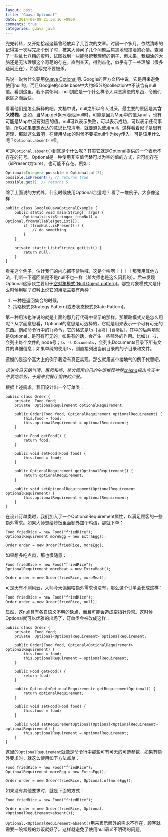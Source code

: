 ```yaml
---
layout: post
title: "Guava Optional"
date: 2014-09-09 21:30:16 +0800
comments: true
categories: guava java
---
```

兜兜转转，又开始拾起这篇曾经放弃了几百次的文章。时隔一个多月，依然清晰的记得第一次写完那个例子时，被某大师问了几个问题后尴尬地想撞墙的心情。查阅了一些乱七八糟的资料，试图找到一些能够帮我理解的例子，但未果，我糊涂的大脑还是无法理解这个奇葩的存在。直到某天，得到点化，似乎有了一些理解（很多疑问还在），希望写完不要被杀。

先说一说为什么要用[Guava Optional](https://code.google.com/p/guava-libraries/wiki/UsingAndAvoidingNullExplained)吧. Google的官方文档中说，它是用来避免使用null的，而且Google的code base中大约95%的collection中不该含有null值。看到这里，我不禁郁闷，null到底是一个什么样令人深恶痛绝的东西，令他们欲除之而后快。

看看他们是怎么解释的吧。文档中说，null之所以令人讨厌，最主要的原因是其**含义模糊**。比如，当Map.get(key)返回null时，可能是因为Map中的值为null，也有可能是Map中没有对应的值。null可以表示失败，可以表示成功，可以表示任何事情，所以如果要想表达的意思比较清晰，就要避免使用null。这样看着似乎是很有道理，那就这么着吧，在使用Map的时候不要把null作为key传入。可是该用什么呢？`Optional.absent()`呗。

可是`Optional.absent()`到底是个什么呢？其实它就是Optional提供的一个表示不存在的符号。Optional是一种使用非空值代替可以为空的值的方式，它可能存在（isPresent为ture），也可能不存在。例如：

```java
Optional<Integer> possible = Optional.of(5);
possible.isPresent(); // returns true
possible.get(); // returns 5
```

除了上面说的方式外，什么时候使用Optional合适呢？ 看了一堆例子，大多像这样：

```
public class GoogleGuavaOptionalExample {
    public static void main(String[] args) {
        Optional<List<String>> fromNull = Optional.fromNullable(getList());
        if (fromNull.isPresent()) {
            // do something
        }
    }

    private static List<String> getList() {
        return null;
    }
}
```
看完这个例子，估计我们的内心都不禁呐喊，这是个啥啊！！！！那我用其他方法，判断一下返回值是不是null不也一样（某大师也是这么问我的）。后来发现Optional这家伙主要用于[空对象模式(Null Object pattern)](http://en.wikipedia.org/wiki/Null_Object_pattern)。那空对象模式又是什么时候用呢？资料上说它的用法主要有两种：

1. 一种是返回集合的时候。
2. 策略模式(Strategy Pattern)或者状态模式(State Pattern)。

第一种用法也许说的就是上面的那几行代码中显示的那样。那策略模式又是怎么用呢？从字面意思看，Optional的意思是可选择的，它就是用来表示一个可有可无的东西。例如命令行中的`ls`命令，它的格式是`ls [选项] [目录名]`，其中的后两项就是Optional，是可有可无的，如果有的话，会产生一些额外的作用。比如`ls -i`，会列出每个文件的inode号；`ls -l Documents`，会列出Documents目录下所有文件的详细信息；如果单纯的使用`ls`，则直接列出当前目录的的子目录和文件。

遗憾的是这个高大上的例子我没有真正实现，那么就用这个接地气的例子代替吧。

*话说今日天朗气清，惠风和畅，某大师用自己的午饭推荐神器[chisha](http://icodeit.org/2014/09/simple-idea-and-simple-script/)摇出今天中午要吃炒饭，于是来到餐厅愉快的点餐。*

根据上述需求，我们设计出一个订单类：

```
public class Order {
    private  Food food;
    private  OptionalRequirement optionalRequirement;

    public Order(Food food, OptionalRequirement optionalRequirement) {
        this.food = food;
        this.optionalRequirement = optionalRequirement;
    }

    public Food getFood() {
        return food;
    }

    public void setFood(Food food) {
        this.food = food;
    }

    public OptionalRequirement getOptionalRequirement() {
        return optionalRequirement;
    }

    public void setOptionalRequirement(OptionalRequirement optionalRequirement) {
        this.optionalRequirement = optionalRequirement;
    }
}
```
在设计订单类时，我们加入了一个OptionalRequirement属性，以满足顾客的一些额外需求。如果大师想给炒饭里面额外加个鸡蛋，那就下单：

```
Food friedRice = new Food("friedRice");
OptionalRequirement moreEgg = new ExtraEgg();

Order order = new Order(friedRice, moreEgg);
```
如果想多吃点肉，那也很随意：

```
Food friedRice = new Food("friedRice");
OptionalRequirement moreMeat = new ExtraMeat();

Order order = new Order(friedRice, moreMeat);
```

可是天有不测风云，大师今天偏偏啥额外需求也没有，那么这个订单会长成这样：

```
Food friedRice = new Food("friedRice");
Order order = new Order(friedRice, null);
```

显然，这null具有各自语义不明的缺点，而且可能会造成空指针异常。这时候Optional就可以优雅的出场了，订单类会被改成这样：

```
public class Order {
    private  Food food;
    private  Optional<OptionalRequirement> optionalRequirement;

    public Order(Food food, Optional<OptionalRequirement> optionalRequirement) {
        this.food = food;
        this.optionalRequirement = optionalRequirement;
    }

    public Food getFood() {
        return food;
    }

    public Optional<OptionalRequirement> getRequirementOptional() {
        return optionalRequirement;
    }

    public void setFood(Food food) {
        this.food = food;
    }

    public void setRequirementOptional(Optional<OptionalRequirement> optionalRequirement) {
        this.optionalRequirement = optionalRequirement;
    }
}
```

这里的`OptionalRequirement`就像是命令行中那些可有可无的可选参数，如果有额外要求时，就这么使用如下方法点单：

```
Food friedRice = new Food("friedRice");
OptionalRequirement moreEgg = new ExtraEgg();

Order order = new Order(friedRice, Optional.of(moreEgg));
```

如果没有其他要求时，就是下面的方式：

```
Food friedRice = new Food("friedRice");

Order order = new Order(friedRice, Optional.<OptionalRequirement>absent());
```

`Optional.<OptionalRequirement>absent()`用来表示额外的需求不存在，顾客就需要一碗常规的炒饭就好了。这样就避免了使用null语义不明确的问题。
